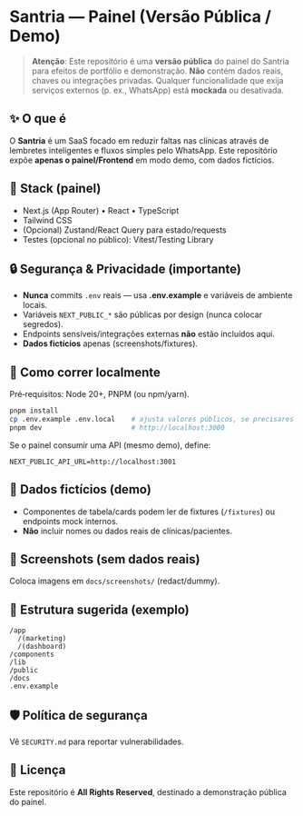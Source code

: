 # Santria — Painel (Versão Pública / Demo)

> **Atenção**: Este repositório é uma **versão pública** do painel do Santria para efeitos de portfólio e demonstração. **Não** contém dados reais, chaves ou integrações privadas. Qualquer funcionalidade que exija serviços externos (p. ex., WhatsApp) está **mockada** ou desativada.

## ✨ O que é
O **Santria** é um SaaS focado em reduzir faltas nas clínicas através de lembretes inteligentes e fluxos simples pelo WhatsApp. Este repositório expõe **apenas o painel/Frontend** em modo demo, com dados fictícios.

## 🧱 Stack (painel)
- Next.js (App Router) • React • TypeScript
- Tailwind CSS
- (Opcional) Zustand/React Query para estado/requests
- Testes (opcional no público): Vitest/Testing Library

## 🔒 Segurança & Privacidade (importante)
- **Nunca** commits `.env` reais — usa **.env.example** e variáveis de ambiente locais.
- Variáveis `NEXT_PUBLIC_*` são públicas por design (nunca colocar segredos).
- Endpoints sensíveis/integrações externas **não** estão incluídos aqui.
- **Dados fictícios** apenas (screenshots/fixtures).

## 🚀 Como correr localmente
Pré‑requisitos: Node 20+, PNPM (ou npm/yarn).

```bash
pnpm install
cp .env.example .env.local    # ajusta valores públicos, se precisares
pnpm dev                      # http://localhost:3000
```

Se o painel consumir uma API (mesmo demo), define:
```
NEXT_PUBLIC_API_URL=http://localhost:3001
```

## 🧪 Dados fictícios (demo)
- Componentes de tabela/cards podem ler de fixtures (`/fixtures`) ou endpoints mock internos.
- **Não** incluir nomes ou dados reais de clínicas/pacientes.

## 📸 Screenshots (sem dados reais)
Coloca imagens em `docs/screenshots/` (redact/dummy).

## 📁 Estrutura sugerida (exemplo)
```
/app
  /(marketing)
  /(dashboard)
/components
/lib
/public
/docs
.env.example
```

## 🛡️ Política de segurança
Vê `SECURITY.md` para reportar vulnerabilidades.

## 📜 Licença
Este repositório é **All Rights Reserved**, destinado a demonstração pública do painel.
